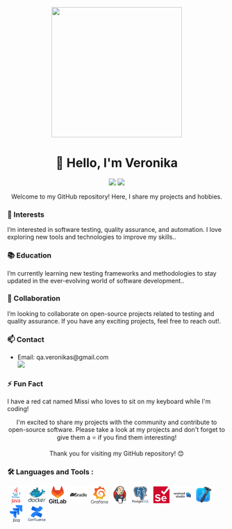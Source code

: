 <!-- Heading -->
<div align="center">
  <img src="https://media.giphy.com/media/3oKIPnAiaMCws8nOsE/giphy.gif?cid=790b7611bay9md4mqim52pha978gldakln68u5rwrwyzxm87&ep=v1_gifs_search&rid=giphy.gif&ct=g" width="300" height="300"/>
</div>
<h1 align="center">👋 Hello, I'm Veronika </h1>

<!-- Status Badges -->
<p align="center">
  <a href="mailto:qa.veronikas@gmail.com"><img src="https://img.shields.io/badge/Email-EMAIL-purple"></a>
  <a href="https://www.linkedin.com/in/veronika-sukhonosova-1a3724284"><img src="https://img.shields.io/badge/LinkedIn-Veronika-violet"></a>
</p>

<!-- Brief Description -->
<p align="center">Welcome to my GitHub repository! Here, I share my projects and hobbies.</p>

<!-- Interests Section -->
<h3>🎯 Interests</h3>
<p>I’m interested in software testing, quality assurance, and automation. I love exploring new tools and technologies to improve my skills..</p>

<!-- Education Section -->
<h3>📚 Education</h3>
<p>I’m currently learning new testing frameworks and methodologies to stay updated in the ever-evolving world of software development..</p>

<!-- Collaboration Section -->
<h3>🤝 Collaboration</h3>
<p>I’m looking to collaborate on open-source projects related to testing and quality assurance. If you have any exciting projects, feel free to reach out!.</p>

<!-- Contact Section -->
<h3>📫 Contact</h3>
<ul>
  <li>Email: qa.veronikas@gmail.com</li>
  <a href="mailto:qa.veronikas@gmail.com"><img src="https://img.shields.io/badge/Email-EMAIL-purple"></a>
  
</ul>

<!-- Fun Fact Section -->
<h3>⚡ Fun Fact</h3>
<p>I have a red cat named Missi who loves to sit on my keyboard while I'm coding!</p>

<!-- Closing Statement -->
<p align="center">I'm excited to share my projects with the community and contribute to open-source software. Please take a look at my projects and don't forget to give them a ⭐️ if you find them interesting!</p>

<p align="center">Thank you for visiting my GitHub repository! 😊</p>

### :hammer_and_wrench: Languages and Tools :
<div>
  <img src="https://github.com/devicons/devicon/blob/master/icons/java/java-original-wordmark.svg" title="Java" alt="Java" width="40" height="40"/>&nbsp;
  <img src="https://github.com/devicons/devicon/blob/master/icons/docker/docker-original-wordmark.svg" title="docker" alt="docker" width="40" height="40"/>&nbsp;
  <img src="https://github.com/devicons/devicon/blob/master/icons/gitlab/gitlab-original-wordmark.svg" title="gitlab" alt="gitlab" width="40" height="40"/>&nbsp;
  <img src="https://github.com/devicons/devicon/blob/master/icons/gradle/gradle-plain-wordmark.svg" title="gradle" alt="gradle" width="40" height="40"/>&nbsp;
  <img src="https://github.com/devicons/devicon/blob/master/icons/grafana/grafana-original-wordmark.svg" title="grafana" alt="grafana" width="40" height="40"/>&nbsp;
  <img src="https://github.com/devicons/devicon/blob/master/icons/jenkins/jenkins-original.svg" title="jenkins" alt="jenkins " width="40" height="40"/>&nbsp;
  <img src="https://github.com/devicons/devicon/blob/master/icons/postgresql/postgresql-original-wordmark.svg"  title="postgresql" alt="postgresql" width="40" height="40"/>&nbsp;
  <img src="https://github.com/devicons/devicon/blob/master/icons/selenium/selenium-original.svg" title="selenium" alt="selenium" width="40" height="40"/>&nbsp;
  <img src="https://github.com/devicons/devicon/blob/master/icons/androidstudio/androidstudio-original-wordmark.svg" title="androidstudio" alt="androidstudio" width="40" height="40"/>&nbsp;
  <img src="https://github.com/devicons/devicon/blob/master/icons/xcode/xcode-original.svg" title="xcode" alt="xcode" width="40" height="40"/>&nbsp;
  <img src="https://github.com/devicons/devicon/blob/master/icons/jira/jira-original-wordmark.svg" title="jira"  alt="jira" width="40" height="40"/>&nbsp;
  <img src="https://github.com/devicons/devicon/blob/master/icons/confluence/confluence-original-wordmark.svg" title="confluence"  alt="confluence" width="40" height="40"/>&nbsp;
  
</div>
